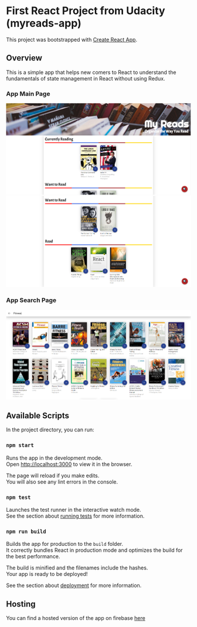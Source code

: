 # First React Project from Udacity (myreads-app)

This project was bootstrapped with [Create React App](https://github.com/facebook/create-react-app).

## Overview

This is a simple app that helps new comers to React to understand the fundamentals of state management in React without using Redux.

### App Main Page

![app main page](./app-main-page.PNG)
![app main page2](./app-main-page2.PNG)

### App Search Page

![app search page](./app-search-page.PNG)

## Available Scripts

In the project directory, you can run:

### `npm start`

Runs the app in the development mode.\
Open [http://localhost:3000](http://localhost:3000) to view it in the browser.

The page will reload if you make edits.\
You will also see any lint errors in the console.

### `npm test`

Launches the test runner in the interactive watch mode.\
See the section about [running tests](https://facebook.github.io/create-react-app/docs/running-tests) for more information.

### `npm run build`

Builds the app for production to the `build` folder.\
It correctly bundles React in production mode and optimizes the build for the best performance.

The build is minified and the filenames include the hashes.\
Your app is ready to be deployed!

See the section about [deployment](https://facebook.github.io/create-react-app/docs/deployment) for more information.

## Hosting

You can find a hosted version of the app on firebase [here](https://myreads-app-3e863.web.app/)
